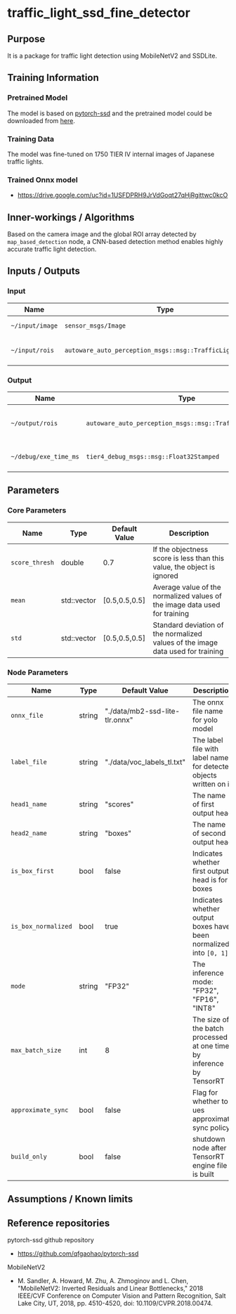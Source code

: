 # traffic_light_ssd_fine_detector

## Purpose

It is a package for traffic light detection using MobileNetV2 and SSDLite.

## Training Information

### Pretrained Model

The model is based on [pytorch-ssd](https://github.com/qfgaohao/pytorch-ssd) and the pretrained model could be downloaded from [here](https://drive.google.com/file/d/1puI6ltKZKJ4RoiCO-ypivzEysHaDVBsa/view).

### Training Data

The model was fine-tuned on 1750 TIER IV internal images of Japanese traffic lights.

### Trained Onnx model

- <https://drive.google.com/uc?id=1USFDPRH9JrVdGoqt27qHjRgittwc0kcO>

## Inner-workings / Algorithms

Based on the camera image and the global ROI array detected by `map_based_detection` node, a CNN-based detection method enables highly accurate traffic light detection.

## Inputs / Outputs

### Input

| Name            | Type                                                       | Description                                      |
| --------------- | ---------------------------------------------------------- | ------------------------------------------------ |
| `~/input/image` | `sensor_msgs/Image`                                        | The full size camera image                       |
| `~/input/rois`  | `autoware_auto_perception_msgs::msg::TrafficLightRoiArray` | The array of ROIs detected by map_based_detector |

### Output

| Name                  | Type                                                       | Description                  |
| --------------------- | ---------------------------------------------------------- | ---------------------------- |
| `~/output/rois`       | `autoware_auto_perception_msgs::msg::TrafficLightRoiArray` | The detected accurate rois   |
| `~/debug/exe_time_ms` | `tier4_debug_msgs::msg::Float32Stamped`                    | The time taken for inference |

## Parameters

### Core Parameters

| Name           | Type                | Default Value | Description                                                                     |
| -------------- | ------------------- | ------------- | ------------------------------------------------------------------------------- |
| `score_thresh` | double              | 0.7           | If the objectness score is less than this value, the object is ignored          |
| `mean`         | std::vector<double> | [0.5,0.5,0.5] | Average value of the normalized values of the image data used for training      |
| `std`          | std::vector<double> | [0.5,0.5,0.5] | Standard deviation of the normalized values of the image data used for training |

### Node Parameters

| Name                | Type   | Default Value                  | Description                                                          |
| ------------------- | ------ | ------------------------------ | -------------------------------------------------------------------- |
| `onnx_file`         | string | "./data/mb2-ssd-lite-tlr.onnx" | The onnx file name for yolo model                                    |
| `label_file`        | string | "./data/voc_labels_tl.txt"     | The label file with label names for detected objects written on it   |
| `head1_name`        | string | "scores"                       | The name of first output head                                        |
| `head2_name`        | string | "boxes"                        | The name of second output head                                       |
| `is_box_first`      | bool   | false                          | Indicates whether first output head is for boxes                     |
| `is_box_normalized` | bool   | true                           | Indicates whether output boxes have been normalized into `[0, 1]`    |
| `mode`              | string | "FP32"                         | The inference mode: "FP32", "FP16", "INT8"                           |
| `max_batch_size`    | int    | 8                              | The size of the batch processed at one time by inference by TensorRT |
| `approximate_sync`  | bool   | false                          | Flag for whether to ues approximate sync policy                      |
| `build_only`        | bool   | false                          | shutdown node after TensorRT engine file is built                    |

## Assumptions / Known limits

## Reference repositories

pytorch-ssd github repository

- <https://github.com/qfgaohao/pytorch-ssd>

MobileNetV2

- M. Sandler, A. Howard, M. Zhu, A. Zhmoginov and L. Chen, "MobileNetV2: Inverted Residuals and Linear Bottlenecks," 2018 IEEE/CVF Conference on Computer Vision and Pattern Recognition, Salt Lake City, UT, 2018, pp. 4510-4520, doi: 10.1109/CVPR.2018.00474.
